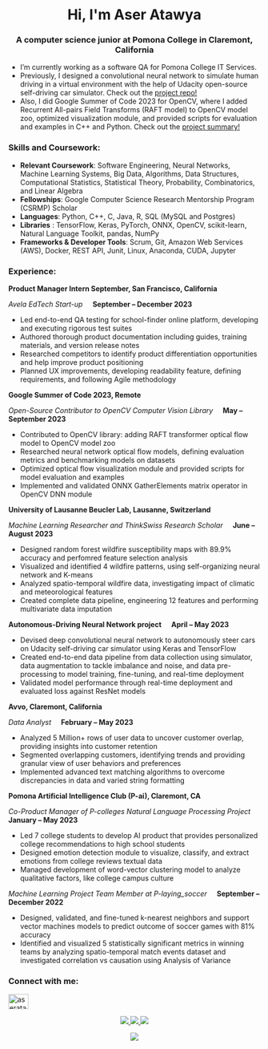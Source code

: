 <h1 align="center">Hi, I'm Aser Atawya</h1>
<h3 align="center">A computer science junior at Pomona College in Claremont, California</h3>

- I’m currently working as a software QA for Pomona College IT Services. 
- Previously, I designed a convolutional neural network to simulate human driving in a virtual environment with the help of Udacity open-source self-driving car simulator. Check out the [project repo!](https://github.com/Aser-Abdelfatah/Neural-Networks-for-Self-Driving-Cars)
- Also, I did Google Summer of Code 2023 for OpenCV, where I added Recurrent All-pairs Field Transforms (RAFT model) to OpenCV model zoo, optimized visualization module, and provided scripts for evaluation and examples in C++ and Python. Check out the [project summary!](https://github.com/Aser-Abdelfatah/Google_Summer_of_Code_2023_OpenCV_Optical_Flow_Summary) 

<h3 align="left">Skills and Coursework:</h3>

- **Relevant Coursework**: Software Engineering, Neural Networks, Machine Learning Systems, Big Data, Algorithms, Data Structures, Computational Statistics, Statistical Theory, Probability, Combinatorics, and Linear Algebra
- **Fellowships**: Google Computer Science Research Mentorship Program (CSRMP) Scholar
- **Languages**: Python, C++, C, Java, R, SQL (MySQL and Postgres)
- **Libraries** : TensorFlow, Keras, PyTorch, ONNX, OpenCV, scikit-learn, Natural Language Toolkit, pandas, NumPy
- **Frameworks & Developer Tools**: Scrum, Git, Amazon Web Services (AWS), Docker, REST API, Junit, Linux, Anaconda, CUDA, Jupyter
<h3 align="left">Experience:</h3>

**Product Manager Intern September, San Francisco, California** 

_Avela EdTech Start-up_ &nbsp;&nbsp;&nbsp; **September – December 2023**
- Led end-to-end QA testing for school-finder online platform, developing and executing rigorous test suites
- Authored thorough product documentation including guides, training materials, and version release notes
- Researched competitors to identify product differentiation opportunities and help improve product positioning
- Planned UX improvements, developing readability feature, defining requirements, and following Agile methodology

**Google Summer of Code 2023, Remote**

_Open-Source Contributor to OpenCV Computer Vision Library_ &nbsp;&nbsp;&nbsp; **May – September 2023**

- Contributed to OpenCV library: adding RAFT transformer optical flow model to OpenCV model zoo 
- Researched neural network optical flow models, defining evaluation metrics and benchmarking models on datasets 
- Optimized optical flow visualization module and provided scripts for model evaluation and examples 
- Implemented and validated ONNX GatherElements matrix operator in OpenCV DNN module


**University of Lausanne Beucler Lab, Lausanne, Switzerland**

_Machine Learning Researcher and ThinkSwiss Research Scholar_ &nbsp;&nbsp;&nbsp; **June – August 2023**

- Designed random forest wildfire susceptibility maps with 89.9% accuracy and perfomred feature selection analysis
- Visualized and identified 4 wildfire patterns, using self-organizing neural network and K-means
- Analyzed spatio-temporal wildfire data, investigating impact of climatic and meteorological features
- Created complete data pipeline, engineering 12 features and performing multivariate data imputation

**Autonomous-Driving Neural Network project** &nbsp;&nbsp;&nbsp; **April – May 2023**

-	Devised deep convolutional neural network to autonomously steer cars on Udacity self-driving car simulator using Keras and TensorFlow
-	Created end-to-end data pipeline from data collection using simulator, data augmentation to tackle imbalance and noise, and data pre-processing to model training, fine-tuning, and real-time deployment
-	Validated model performance through real-time deployment and evaluated loss against ResNet models

  **Avvo, Claremont, California**
  
  _Data Analyst_ &nbsp;&nbsp;&nbsp; **February – May 2023** 
  - Analyzed 5 Million+ rows of user data to uncover customer overlap, providing insights into customer retention
  - Segmented overlapping customers, identifying trends and providing granular view of user behaviors and preferences
  - Implemented advanced text matching algorithms to overcome discrepancies in data and varied string formatting
        
**Pomona Artificial Intelligence Club (P-ai), Claremont, CA**

_Co-Product Manager of P-colleges Natural Language Processing Project_ &nbsp;&nbsp;&nbsp; **January – May 2023**

- Led 7 college students to develop AI product that provides personalized college recommendations to high school students
- Designed emotion detection module to visualize, classify, and extract emotions from college reviews textual data
- Managed development of word-vector clustering model to analyze qualitative factors, like college campus culture

_Machine Learning Project Team Member at P-laying\_soccer_        &nbsp;&nbsp;&nbsp; **September – December 2022**

- Designed, validated, and fine-tuned k-nearest neighbors and support vector machines models to predict outcome of soccer games with 81% accuracy
- Identified and visualized 5 statistically significant metrics in winning teams by analyzing spatio-temporal match events dataset and investigated correlation vs causation using Analysis of Variance


<h3 align="left">Connect with me:</h3>
<p align="left">
<a href="https://linkedin.com/in/aseratawya" target="blank"><img align="center" src="https://raw.githubusercontent.com/rahuldkjain/github-profile-readme-generator/master/src/images/icons/Social/linked-in-alt.svg" alt="aseratawya" height="30" width="40" /></a>
</p>

<p align="center">
  <a href="https://github.com/Aser-Abdelfatah">
    <img src="http://github-profile-summary-cards.vercel.app/api/cards/profile-details?username=Aser-Abdelfatah&theme=transparent" />
  </a>
  <a href="https://github.com/Aser-Abdelfatah">
    <img src="https://github-readme-streak-stats.herokuapp.com/?user=Aser-Abdelfatah&hide_border=true&card_width=338&theme=transparent" />
  </a>
  <a href="https://github.com/Aser-Abdelfatah">
    <img src="http://github-profile-summary-cards.vercel.app/api/cards/stats?username=Aser-Abdelfatah&theme=transparent" />

</p>

<p align="center">
  <a href="https://github.com/Aser-Abdelfatah">
    <img src="https://komarev.com/ghpvc/?username=Aser-Abdelfatah&color=blue&style=flat)" />
  </a>
</p>
